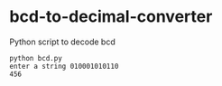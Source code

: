 # bcd-to-decimal-converter
Python script to decode bcd

```
python bcd.py
enter a string 010001010110
456
```
